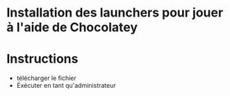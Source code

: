 # Installation des launchers pour jouer à l'aide de Chocolatey

# Instructions

- télécharger le fichier
- Éxécuter en tant qu'administrateur
